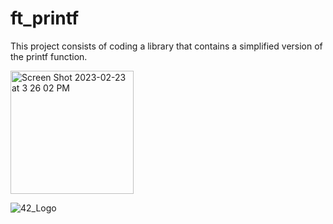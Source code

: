 # ft_printf

This project consists of coding a library that contains a simplified version of the printf function.



<img width="197" alt="Screen Shot 2023-02-23 at 3 26 02 PM" src="https://user-images.githubusercontent.com/112881823/220905519-f1e7ae3e-1f22-49b9-a5ed-4c1592999b70.png">


![42_Logo](https://user-images.githubusercontent.com/112881823/235374208-397a65de-99fa-46c7-a976-f8ac4386b0d8.png)
